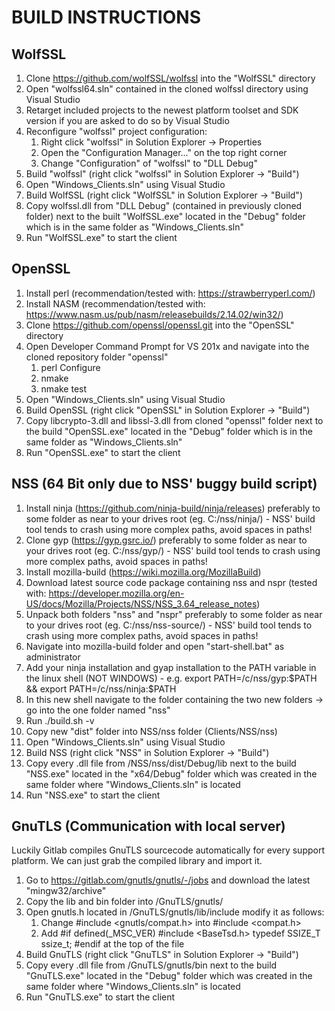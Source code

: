 # BUILD INSTRUCTIONS

## WolfSSL

 1. Clone https://github.com/wolfSSL/wolfssl into the "WolfSSL" directory
 2. Open "wolfssl64.sln" contained in the cloned wolfssl directory using Visual Studio
 3. Retarget included projects to the newest platform toolset and SDK version if you are asked to do so by Visual Studio
 4. Reconfigure "wolfssl" project configuration:
	1. Right click "wolfssl" in Solution Explorer -> Properties
	2. Open the "Configuration Manager..." on the top right corner
	3. Change "Configuration" of "wolfssl" to "DLL Debug"
 5. Build "wolfssl" (right click "wolfssl" in Solution Explorer -> "Build")
 6. Open "Windows_Clients.sln" using Visual Studio
 7. Build WolfSSL (right click "WolfSSL" in Solution Explorer -> "Build")
 8. Copy wolfssl.dll from "DLL Debug" (contained in previously cloned folder) next to the built "WolfSSL.exe" located in the "Debug" folder which is in the same folder as "Windows_Clients.sln"
 9. Run "WolfSSL.exe" to start the client
 
## OpenSSL
1. Install perl (recommendation/tested with: https://strawberryperl.com/)
2. Install NASM (recommendation/tested with: https://www.nasm.us/pub/nasm/releasebuilds/2.14.02/win32/)
3. Clone https://github.com/openssl/openssl.git into the "OpenSSL" directory
4. Open Developer Command Prompt for VS 201x and navigate into the cloned repository folder "openssl"
	1. perl Configure
	2. nmake
	2. nmake test
5. Open "Windows_Clients.sln" using Visual Studio
6. Build OpenSSL (right click "OpenSSL" in Solution Explorer -> "Build")
7. Copy libcrypto-3.dll and libssl-3.dll from cloned "openssl" folder next to the build "OpenSSL.exe" located in the "Debug" folder which is in the same folder as "Windows_Clients.sln"
8. Run "OpenSSL.exe" to start the client

## NSS (64 Bit only due to NSS' buggy build script)
1. Install ninja (https://github.com/ninja-build/ninja/releases) preferably to some folder as near to your drives root (eg. C:/nss/ninja/) - NSS' build tool tends to crash using more complex paths, avoid spaces in paths!
2. Clone gyp (https://gyp.gsrc.io/) preferably to some folder as near to your drives root (eg. C:/nss/gyp/) - NSS' build tool tends to crash using more complex paths, avoid spaces in paths!
3. Install mozilla-build (https://wiki.mozilla.org/MozillaBuild)
4. Download latest source code package containing nss and nspr (tested with: https://developer.mozilla.org/en-US/docs/Mozilla/Projects/NSS/NSS_3.64_release_notes)
5. Unpack both folders "nss" and "nspr" preferably to some folder as near to your drives root (eg. C:/nss/nss-source/) - NSS' build tool tends to crash using more complex paths, avoid spaces in paths!
6. Navigate into mozilla-build folder and open "start-shell.bat" as administrator
7. Add your ninja installation and gyap installation to the PATH variable in the linux shell (NOT WINDOWS) - e.g. export PATH=/c/nss/gyp:$PATH && export PATH=/c/nss/ninja:$PATH
8. In this new shell navigate to the folder containing the two new folders -> go into the one folder named "nss"
9. Run ./build.sh -v
10. Copy new "dist" folder into NSS/nss folder (Clients/NSS/nss)
11. Open "Windows_Clients.sln" using Visual Studio
12. Build NSS (right click "NSS" in Solution Explorer -> "Build")
13. Copy every .dll file from /NSS/nss/dist/Debug/lib next to the build "NSS.exe" located in the "x64/Debug" folder which was created in the same folder where "Windows_Clients.sln" is located
14. Run "NSS.exe" to start the client

## GnuTLS (Communication with local server)
Luckily Gitlab compiles GnuTLS sourcecode automatically for every support platform. We can just grab the compiled library and import it.
1. Go to https://gitlab.com/gnutls/gnutls/-/jobs and download the latest "mingw32/archive"
2. Copy the lib and bin folder into /GnuTLS/gnutls/
3. Open gnutls.h located in /GnuTLS/gnutls/lib/include modify it as follows:
	1. Change #include <gnutls/compat.h> into #include <compat.h>
	2. Add #if defined(_MSC_VER)
	   #include <BaseTsd.h>
       typedef SSIZE_T ssize_t;
       #endif
	   at the top of the file
4. Build GnuTLS (right click "GnuTLS" in Solution Explorer -> "Build")
5. Copy every .dll file from /GnuTLS/gnutls/bin next to the build "GnuTLS.exe" located in the "Debug" folder which was created in the same folder where "Windows_Clients.sln" is located
6. Run "GnuTLS.exe" to start the client